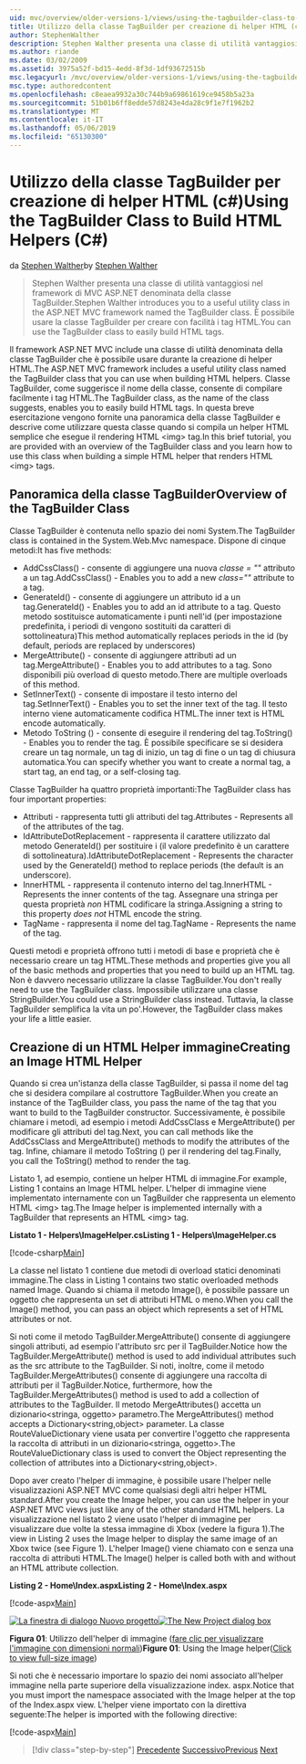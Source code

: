 ```yaml
---
uid: mvc/overview/older-versions-1/views/using-the-tagbuilder-class-to-build-html-helpers-cs
title: Utilizzo della classe TagBuilder per creazione di helper HTML (c#) | Microsoft Docs
author: StephenWalther
description: Stephen Walther presenta una classe di utilità vantaggiosi nel framework di MVC ASP.NET denominata della classe TagBuilder. È possibile utilizzare facilmente la classe TagBuilder per...
ms.author: riande
ms.date: 03/02/2009
ms.assetid: 3975a52f-bd15-4edd-8f3d-1df93672515b
msc.legacyurl: /mvc/overview/older-versions-1/views/using-the-tagbuilder-class-to-build-html-helpers-cs
msc.type: authoredcontent
ms.openlocfilehash: c8eaea9932a30c744b9a69861619ce9458b5a23a
ms.sourcegitcommit: 51b01b6ff8edde57d8243e4da28c9f1e7f1962b2
ms.translationtype: MT
ms.contentlocale: it-IT
ms.lasthandoff: 05/06/2019
ms.locfileid: "65130300"
---
```

# <a name="using-the-tagbuilder-class-to-build-html-helpers-c"></a><span data-ttu-id="7b61b-104">Utilizzo della classe TagBuilder per creazione di helper HTML (c#)</span><span class="sxs-lookup"><span data-stu-id="7b61b-104">Using the TagBuilder Class to Build HTML Helpers (C#)</span></span>

<span data-ttu-id="7b61b-105">da [Stephen Walther](https://github.com/StephenWalther)</span><span class="sxs-lookup"><span data-stu-id="7b61b-105">by [Stephen Walther](https://github.com/StephenWalther)</span></span>

> <span data-ttu-id="7b61b-106">Stephen Walther presenta una classe di utilità vantaggiosi nel framework di MVC ASP.NET denominata della classe TagBuilder.</span><span class="sxs-lookup"><span data-stu-id="7b61b-106">Stephen Walther introduces you to a useful utility class in the ASP.NET MVC framework named the TagBuilder class.</span></span> <span data-ttu-id="7b61b-107">È possibile usare la classe TagBuilder per creare con facilità i tag HTML.</span><span class="sxs-lookup"><span data-stu-id="7b61b-107">You can use the TagBuilder class to easily build HTML tags.</span></span>

<span data-ttu-id="7b61b-108">Il framework ASP.NET MVC include una classe di utilità denominata della classe TagBuilder che è possibile usare durante la creazione di helper HTML.</span><span class="sxs-lookup"><span data-stu-id="7b61b-108">The ASP.NET MVC framework includes a useful utility class named the TagBuilder class that you can use when building HTML helpers.</span></span> <span data-ttu-id="7b61b-109">Classe TagBuilder, come suggerisce il nome della classe, consente di compilare facilmente i tag HTML.</span><span class="sxs-lookup"><span data-stu-id="7b61b-109">The TagBuilder class, as the name of the class suggests, enables you to easily build HTML tags.</span></span> <span data-ttu-id="7b61b-110">In questa breve esercitazione vengono fornite una panoramica della classe TagBuilder e descrive come utilizzare questa classe quando si compila un helper HTML semplice che esegue il rendering HTML &lt;img&gt; tag.</span><span class="sxs-lookup"><span data-stu-id="7b61b-110">In this brief tutorial, you are provided with an overview of the TagBuilder class and you learn how to use this class when building a simple HTML helper that renders HTML &lt;img&gt; tags.</span></span>

## <a name="overview-of-the-tagbuilder-class"></a><span data-ttu-id="7b61b-111">Panoramica della classe TagBuilder</span><span class="sxs-lookup"><span data-stu-id="7b61b-111">Overview of the TagBuilder Class</span></span>

<span data-ttu-id="7b61b-112">Classe TagBuilder è contenuta nello spazio dei nomi System.</span><span class="sxs-lookup"><span data-stu-id="7b61b-112">The TagBuilder class is contained in the System.Web.Mvc namespace.</span></span> <span data-ttu-id="7b61b-113">Dispone di cinque metodi:</span><span class="sxs-lookup"><span data-stu-id="7b61b-113">It has five methods:</span></span>

- <span data-ttu-id="7b61b-114">AddCssClass() - consente di aggiungere una nuova *classe = ""* attributo a un tag.</span><span class="sxs-lookup"><span data-stu-id="7b61b-114">AddCssClass() - Enables you to add a new *class=""* attribute to a tag.</span></span>
- <span data-ttu-id="7b61b-115">GenerateId() - consente di aggiungere un attributo id a un tag.</span><span class="sxs-lookup"><span data-stu-id="7b61b-115">GenerateId() - Enables you to add an id attribute to a tag.</span></span> <span data-ttu-id="7b61b-116">Questo metodo sostituisce automaticamente i punti nell'id (per impostazione predefinita, i periodi di vengono sostituiti da caratteri di sottolineatura)</span><span class="sxs-lookup"><span data-stu-id="7b61b-116">This method automatically replaces periods in the id (by default, periods are replaced by underscores)</span></span>
- <span data-ttu-id="7b61b-117">MergeAttribute() - consente di aggiungere attributi ad un tag.</span><span class="sxs-lookup"><span data-stu-id="7b61b-117">MergeAttribute() - Enables you to add attributes to a tag.</span></span> <span data-ttu-id="7b61b-118">Sono disponibili più overload di questo metodo.</span><span class="sxs-lookup"><span data-stu-id="7b61b-118">There are multiple overloads of this method.</span></span>
- <span data-ttu-id="7b61b-119">SetInnerText() - consente di impostare il testo interno del tag.</span><span class="sxs-lookup"><span data-stu-id="7b61b-119">SetInnerText() - Enables you to set the inner text of the tag.</span></span> <span data-ttu-id="7b61b-120">Il testo interno viene automaticamente codifica HTML.</span><span class="sxs-lookup"><span data-stu-id="7b61b-120">The inner text is HTML encode automatically.</span></span>
- <span data-ttu-id="7b61b-121">Metodo ToString () - consente di eseguire il rendering del tag.</span><span class="sxs-lookup"><span data-stu-id="7b61b-121">ToString() - Enables you to render the tag.</span></span> <span data-ttu-id="7b61b-122">È possibile specificare se si desidera creare un tag normale, un tag di inizio, un tag di fine o un tag di chiusura automatica.</span><span class="sxs-lookup"><span data-stu-id="7b61b-122">You can specify whether you want to create a normal tag, a start tag, an end tag, or a self-closing tag.</span></span>

<span data-ttu-id="7b61b-123">Classe TagBuilder ha quattro proprietà importanti:</span><span class="sxs-lookup"><span data-stu-id="7b61b-123">The TagBuilder class has four important properties:</span></span>

- <span data-ttu-id="7b61b-124">Attributi - rappresenta tutti gli attributi del tag.</span><span class="sxs-lookup"><span data-stu-id="7b61b-124">Attributes - Represents all of the attributes of the tag.</span></span>
- <span data-ttu-id="7b61b-125">IdAttributeDotReplacement - rappresenta il carattere utilizzato dal metodo GenerateId() per sostituire i (il valore predefinito è un carattere di sottolineatura).</span><span class="sxs-lookup"><span data-stu-id="7b61b-125">IdAttributeDotReplacement - Represents the character used by the GenerateId() method to replace periods (the default is an underscore).</span></span>
- <span data-ttu-id="7b61b-126">InnerHTML - rappresenta il contenuto interno del tag.</span><span class="sxs-lookup"><span data-stu-id="7b61b-126">InnerHTML - Represents the inner contents of the tag.</span></span> <span data-ttu-id="7b61b-127">Assegnare una stringa per questa proprietà *non* HTML codificare la stringa.</span><span class="sxs-lookup"><span data-stu-id="7b61b-127">Assigning a string to this property *does not* HTML encode the string.</span></span>
- <span data-ttu-id="7b61b-128">TagName - rappresenta il nome del tag.</span><span class="sxs-lookup"><span data-stu-id="7b61b-128">TagName - Represents the name of the tag.</span></span>

<span data-ttu-id="7b61b-129">Questi metodi e proprietà offrono tutti i metodi di base e proprietà che è necessario creare un tag HTML.</span><span class="sxs-lookup"><span data-stu-id="7b61b-129">These methods and properties give you all of the basic methods and properties that you need to build up an HTML tag.</span></span> <span data-ttu-id="7b61b-130">Non è davvero necessario utilizzare la classe TagBuilder.</span><span class="sxs-lookup"><span data-stu-id="7b61b-130">You don't really need to use the TagBuilder class.</span></span> <span data-ttu-id="7b61b-131">Impossibile utilizzare una classe StringBuilder.</span><span class="sxs-lookup"><span data-stu-id="7b61b-131">You could use a StringBuilder class instead.</span></span> <span data-ttu-id="7b61b-132">Tuttavia, la classe TagBuilder semplifica la vita un po'.</span><span class="sxs-lookup"><span data-stu-id="7b61b-132">However, the TagBuilder class makes your life a little easier.</span></span>

## <a name="creating-an-image-html-helper"></a><span data-ttu-id="7b61b-133">Creazione di un HTML Helper immagine</span><span class="sxs-lookup"><span data-stu-id="7b61b-133">Creating an Image HTML Helper</span></span>

<span data-ttu-id="7b61b-134">Quando si crea un'istanza della classe TagBuilder, si passa il nome del tag che si desidera compilare al costruttore TagBuilder.</span><span class="sxs-lookup"><span data-stu-id="7b61b-134">When you create an instance of the TagBuilder class, you pass the name of the tag that you want to build to the TagBuilder constructor.</span></span> <span data-ttu-id="7b61b-135">Successivamente, è possibile chiamare i metodi, ad esempio i metodi AddCssClass e MergeAttribute() per modificare gli attributi del tag.</span><span class="sxs-lookup"><span data-stu-id="7b61b-135">Next, you can call methods like the AddCssClass and MergeAttribute() methods to modify the attributes of the tag.</span></span> <span data-ttu-id="7b61b-136">Infine, chiamare il metodo ToString () per il rendering del tag.</span><span class="sxs-lookup"><span data-stu-id="7b61b-136">Finally, you call the ToString() method to render the tag.</span></span>

<span data-ttu-id="7b61b-137">Listato 1, ad esempio, contiene un helper HTML di immagine.</span><span class="sxs-lookup"><span data-stu-id="7b61b-137">For example, Listing 1 contains an Image HTML helper.</span></span> <span data-ttu-id="7b61b-138">L'helper di immagine viene implementato internamente con un TagBuilder che rappresenta un elemento HTML &lt;img&gt; tag.</span><span class="sxs-lookup"><span data-stu-id="7b61b-138">The Image helper is implemented internally with a TagBuilder that represents an HTML &lt;img&gt; tag.</span></span>

<span data-ttu-id="7b61b-139">**Listato 1 - Helpers\ImageHelper.cs**</span><span class="sxs-lookup"><span data-stu-id="7b61b-139">**Listing 1 - Helpers\ImageHelper.cs**</span></span>

[!code-csharp[Main](using-the-tagbuilder-class-to-build-html-helpers-cs/samples/sample1.cs)]

<span data-ttu-id="7b61b-140">La classe nel listato 1 contiene due metodi di overload statici denominati immagine.</span><span class="sxs-lookup"><span data-stu-id="7b61b-140">The class in Listing 1 contains two static overloaded methods named Image.</span></span> <span data-ttu-id="7b61b-141">Quando si chiama il metodo Image(), è possibile passare un oggetto che rappresenta un set di attributi HTML o meno.</span><span class="sxs-lookup"><span data-stu-id="7b61b-141">When you call the Image() method, you can pass an object which represents a set of HTML attributes or not.</span></span>

<span data-ttu-id="7b61b-142">Si noti come il metodo TagBuilder.MergeAttribute() consente di aggiungere singoli attributi, ad esempio l'attributo src per il TagBuilder.</span><span class="sxs-lookup"><span data-stu-id="7b61b-142">Notice how the TagBuilder.MergeAttribute() method is used to add individual attributes such as the src attribute to the TagBuilder.</span></span> <span data-ttu-id="7b61b-143">Si noti, inoltre, come il metodo TagBuilder.MergeAttributes() consente di aggiungere una raccolta di attributi per il TagBuilder.</span><span class="sxs-lookup"><span data-stu-id="7b61b-143">Notice, furthermore, how the TagBuilder.MergeAttributes() method is used to add a collection of attributes to the TagBuilder.</span></span> <span data-ttu-id="7b61b-144">Il metodo MergeAttributes() accetta un dizionario&lt;stringa, oggetto&gt; parametro.</span><span class="sxs-lookup"><span data-stu-id="7b61b-144">The MergeAttributes() method accepts a Dictionary&lt;string,object&gt; parameter.</span></span> <span data-ttu-id="7b61b-145">La classe RouteValueDictionary viene usata per convertire l'oggetto che rappresenta la raccolta di attributi in un dizionario&lt;stringa, oggetto&gt;.</span><span class="sxs-lookup"><span data-stu-id="7b61b-145">The RouteValueDictionary class is used to convert the Object representing the collection of attributes into a Dictionary&lt;string,object&gt;.</span></span>

<span data-ttu-id="7b61b-146">Dopo aver creato l'helper di immagine, è possibile usare l'helper nelle visualizzazioni ASP.NET MVC come qualsiasi degli altri helper HTML standard.</span><span class="sxs-lookup"><span data-stu-id="7b61b-146">After you create the Image helper, you can use the helper in your ASP.NET MVC views just like any of the other standard HTML helpers.</span></span> <span data-ttu-id="7b61b-147">La visualizzazione nel listato 2 viene usato l'helper di immagine per visualizzare due volte la stessa immagine di Xbox (vedere la figura 1).</span><span class="sxs-lookup"><span data-stu-id="7b61b-147">The view in Listing 2 uses the Image helper to display the same image of an Xbox twice (see Figure 1).</span></span> <span data-ttu-id="7b61b-148">L'helper Image() viene chiamato con e senza una raccolta di attributi HTML.</span><span class="sxs-lookup"><span data-stu-id="7b61b-148">The Image() helper is called both with and without an HTML attribute collection.</span></span>

<span data-ttu-id="7b61b-149">**Listing 2 - Home\Index.aspx**</span><span class="sxs-lookup"><span data-stu-id="7b61b-149">**Listing 2 - Home\Index.aspx**</span></span>

[!code-aspx[Main](using-the-tagbuilder-class-to-build-html-helpers-cs/samples/sample2.aspx)]

<span data-ttu-id="7b61b-150">[![La finestra di dialogo Nuovo progetto](using-the-tagbuilder-class-to-build-html-helpers-cs/_static/image1.jpg)](using-the-tagbuilder-class-to-build-html-helpers-cs/_static/image1.png)</span><span class="sxs-lookup"><span data-stu-id="7b61b-150">[![The New Project dialog box](using-the-tagbuilder-class-to-build-html-helpers-cs/_static/image1.jpg)](using-the-tagbuilder-class-to-build-html-helpers-cs/_static/image1.png)</span></span>

<span data-ttu-id="7b61b-151">**Figura 01**: Utilizzo dell'helper di immagine ([fare clic per visualizzare l'immagine con dimensioni normali](using-the-tagbuilder-class-to-build-html-helpers-cs/_static/image2.png))</span><span class="sxs-lookup"><span data-stu-id="7b61b-151">**Figure 01**: Using the Image helper([Click to view full-size image](using-the-tagbuilder-class-to-build-html-helpers-cs/_static/image2.png))</span></span>

<span data-ttu-id="7b61b-152">Si noti che è necessario importare lo spazio dei nomi associato all'helper immagine nella parte superiore della visualizzazione index. aspx.</span><span class="sxs-lookup"><span data-stu-id="7b61b-152">Notice that you must import the namespace associated with the Image helper at the top of the Index.aspx view.</span></span> <span data-ttu-id="7b61b-153">L'helper viene importato con la direttiva seguente:</span><span class="sxs-lookup"><span data-stu-id="7b61b-153">The helper is imported with the following directive:</span></span>

[!code-aspx[Main](using-the-tagbuilder-class-to-build-html-helpers-cs/samples/sample3.aspx)]

> [!div class="step-by-step"]
> <span data-ttu-id="7b61b-154">[Precedente](creating-custom-html-helpers-cs.md)
> [Successivo](creating-page-layouts-with-view-master-pages-cs.md)</span><span class="sxs-lookup"><span data-stu-id="7b61b-154">[Previous](creating-custom-html-helpers-cs.md)
[Next](creating-page-layouts-with-view-master-pages-cs.md)</span></span>
